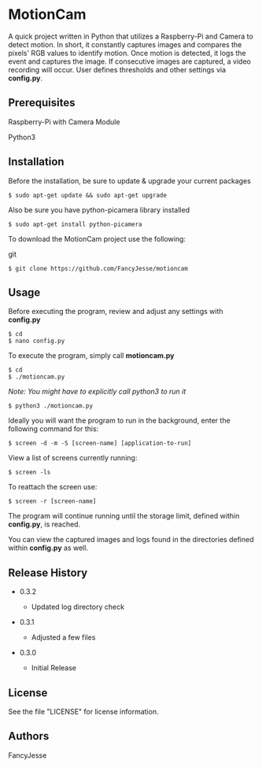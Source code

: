 MotionCam
========================================================================
A quick project written in Python that utilizes a Raspberry-Pi and Camera to detect motion.
In short, it constantly captures images and compares the pixels' RGB values to identify motion. 
Once motion is detected, it logs the event and captures the image.
If consecutive images are captured, a video recording will occur.
User defines thresholds and other settings via **config.py**.


Prerequisites
------------------------------------------------------------------------
Raspberry-Pi with Camera Module

Python3


Installation
------------------------------------------------------------------------
Before the installation, be sure to update & upgrade your current packages
```
$ sudo apt-get update && sudo apt-get upgrade
```

Also be sure you have python-picamera library installed
```
$ sudo apt-get install python-picamera
```

To download the MotionCam project use the following:

git
```
$ git clone https://github.com/FancyJesse/motioncam
```


Usage
------------------------------------------------------------------------
Before executing the program, review and adjust any settings with **config.py**
```
$ cd
$ nano config.py
```

To execute the program, simply call **motioncam.py**
```
$ cd
$ ./motioncam.py
```

*Note: You might have to explicitly call python3 to run it*
```
$ python3 ./motioncam.py
```

Ideally you will want the program to run in the background, enter the following command for this:
```
$ screen -d -m -S [screen-name] [application-to-run] 
```

View a list of screens currently running:
```
$ screen -ls
```

To reattach the screen use:
```
$ screen -r [screen-name]
```

The program will continue running until the storage limit, defined within **config.py**, is reached. 

You can view the captured images and logs found in the directories defined within **config.py** as well.


Release History
------------------------------------------------------------------------
* 0.3.2
	* Updated log directory check

* 0.3.1
	* Adjusted a few files

* 0.3.0
    * Initial Release


License
------------------------------------------------------------------------
See the file "LICENSE" for license information.


Authors
------------------------------------------------------------------------
FancyJesse
